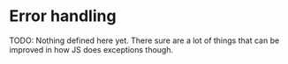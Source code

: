 # Error handling

TODO: Nothing defined here yet. There sure are a lot of things that can be improved in how JS does exceptions though.
